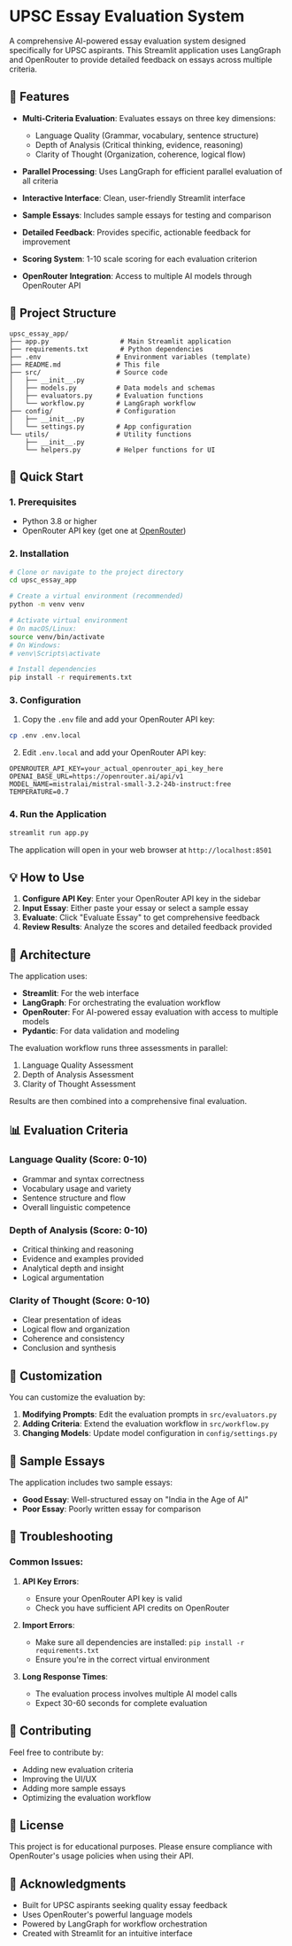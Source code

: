 # UPSC Essay Evaluation System

A comprehensive AI-powered essay evaluation system designed specifically for UPSC aspirants. This Streamlit application uses LangGraph and OpenRouter to provide detailed feedback on essays across multiple criteria.

## 🌟 Features

- **Multi-Criteria Evaluation**: Evaluates essays on three key dimensions:
  - Language Quality (Grammar, vocabulary, sentence structure)
  - Depth of Analysis (Critical thinking, evidence, reasoning)
  - Clarity of Thought (Organization, coherence, logical flow)

- **Parallel Processing**: Uses LangGraph for efficient parallel evaluation of all criteria

- **Interactive Interface**: Clean, user-friendly Streamlit interface

- **Sample Essays**: Includes sample essays for testing and comparison

- **Detailed Feedback**: Provides specific, actionable feedback for improvement

- **Scoring System**: 1-10 scale scoring for each evaluation criterion

- **OpenRouter Integration**: Access to multiple AI models through OpenRouter API

## 📁 Project Structure

```
upsc_essay_app/
├── app.py                  # Main Streamlit application
├── requirements.txt        # Python dependencies
├── .env                   # Environment variables (template)
├── README.md              # This file
├── src/                   # Source code
│   ├── __init__.py
│   ├── models.py          # Data models and schemas
│   ├── evaluators.py      # Evaluation functions
│   └── workflow.py        # LangGraph workflow
├── config/                # Configuration
│   ├── __init__.py
│   └── settings.py        # App configuration
└── utils/                 # Utility functions
    ├── __init__.py
    └── helpers.py         # Helper functions for UI
```

## 🚀 Quick Start

### 1. Prerequisites

- Python 3.8 or higher
- OpenRouter API key (get one at [OpenRouter](https://openrouter.ai/))

### 2. Installation

```bash
# Clone or navigate to the project directory
cd upsc_essay_app

# Create a virtual environment (recommended)
python -m venv venv

# Activate virtual environment
# On macOS/Linux:
source venv/bin/activate
# On Windows:
# venv\Scripts\activate

# Install dependencies
pip install -r requirements.txt
```

### 3. Configuration

1. Copy the `.env` file and add your OpenRouter API key:
```bash
cp .env .env.local
```

2. Edit `.env.local` and add your OpenRouter API key:
```
OPENROUTER_API_KEY=your_actual_openrouter_api_key_here
OPENAI_BASE_URL=https://openrouter.ai/api/v1
MODEL_NAME=mistralai/mistral-small-3.2-24b-instruct:free
TEMPERATURE=0.7
```

### 4. Run the Application

```bash
streamlit run app.py
```

The application will open in your web browser at `http://localhost:8501`

## 💡 How to Use

1. **Configure API Key**: Enter your OpenRouter API key in the sidebar
2. **Input Essay**: Either paste your essay or select a sample essay
3. **Evaluate**: Click "Evaluate Essay" to get comprehensive feedback
4. **Review Results**: Analyze the scores and detailed feedback provided

## 🧩 Architecture

The application uses:

- **Streamlit**: For the web interface
- **LangGraph**: For orchestrating the evaluation workflow
- **OpenRouter**: For AI-powered essay evaluation with access to multiple models
- **Pydantic**: For data validation and modeling

The evaluation workflow runs three assessments in parallel:
1. Language Quality Assessment
2. Depth of Analysis Assessment  
3. Clarity of Thought Assessment

Results are then combined into a comprehensive final evaluation.

## 📊 Evaluation Criteria

### Language Quality (Score: 0-10)
- Grammar and syntax correctness
- Vocabulary usage and variety
- Sentence structure and flow
- Overall linguistic competence

### Depth of Analysis (Score: 0-10)
- Critical thinking and reasoning
- Evidence and examples provided
- Analytical depth and insight
- Logical argumentation

### Clarity of Thought (Score: 0-10)
- Clear presentation of ideas
- Logical flow and organization
- Coherence and consistency
- Conclusion and synthesis

## 🔧 Customization

You can customize the evaluation by:

1. **Modifying Prompts**: Edit the evaluation prompts in `src/evaluators.py`
2. **Adding Criteria**: Extend the evaluation workflow in `src/workflow.py`
3. **Changing Models**: Update model configuration in `config/settings.py`

## 📝 Sample Essays

The application includes two sample essays:
- **Good Essay**: Well-structured essay on "India in the Age of AI"
- **Poor Essay**: Poorly written essay for comparison

## 🐛 Troubleshooting

### Common Issues:

1. **API Key Errors**:
   - Ensure your OpenRouter API key is valid
   - Check you have sufficient API credits on OpenRouter

2. **Import Errors**:
   - Make sure all dependencies are installed: `pip install -r requirements.txt`
   - Ensure you're in the correct virtual environment

3. **Long Response Times**:
   - The evaluation process involves multiple AI model calls
   - Expect 30-60 seconds for complete evaluation

## 🤝 Contributing

Feel free to contribute by:
- Adding new evaluation criteria
- Improving the UI/UX
- Adding more sample essays
- Optimizing the evaluation workflow

## 📄 License

This project is for educational purposes. Please ensure compliance with OpenRouter's usage policies when using their API.

## 🙏 Acknowledgments

- Built for UPSC aspirants seeking quality essay feedback
- Uses OpenRouter's powerful language models
- Powered by LangGraph for workflow orchestration
- Created with Streamlit for an intuitive interface
